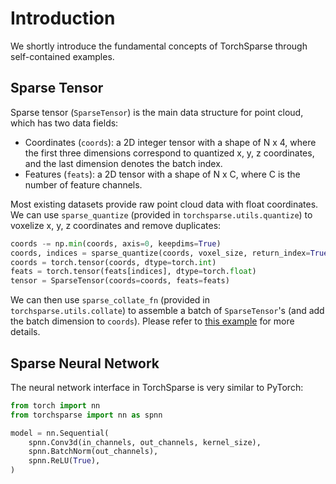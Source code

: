 # Introduction

We shortly introduce the fundamental concepts of TorchSparse through self-contained examples.

## Sparse Tensor

Sparse tensor (`SparseTensor`) is the main data structure for point cloud, which has two data fields:

- Coordinates (`coords`): a 2D integer tensor with a shape of N x 4, where the first three dimensions correspond to quantized x, y, z coordinates, and the last dimension denotes the batch index.
- Features (`feats`): a 2D tensor with a shape of N x C, where C is the number of feature channels.

Most existing datasets provide raw point cloud data with float coordinates. We can use `sparse_quantize` (provided in `torchsparse.utils.quantize`) to voxelize x, y, z coordinates and remove duplicates:

```python
coords -= np.min(coords, axis=0, keepdims=True)
coords, indices = sparse_quantize(coords, voxel_size, return_index=True)
coords = torch.tensor(coords, dtype=torch.int)
feats = torch.tensor(feats[indices], dtype=torch.float)
tensor = SparseTensor(coords=coords, feats=feats)
```

We can then use `sparse_collate_fn` (provided in `torchsparse.utils.collate`) to assemble a batch of `SparseTensor`'s (and add the batch dimension to `coords`). Please refer to [this example](https://github.com/mit-han-lab/torchsparse/blob/master/examples/example.py) for more details.

## Sparse Neural Network

The neural network interface in TorchSparse is very similar to PyTorch:

```python
from torch import nn
from torchsparse import nn as spnn

model = nn.Sequential(
    spnn.Conv3d(in_channels, out_channels, kernel_size),
    spnn.BatchNorm(out_channels),
    spnn.ReLU(True),
)
```